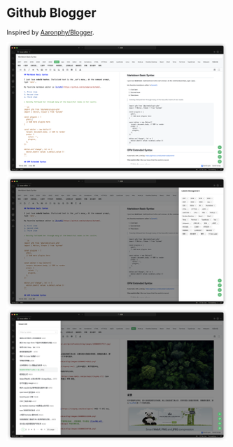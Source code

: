 # Github Blogger

Inspired by [Aaronphy/Blogger](https://github.com/Aaronphy/Blogger).

![](./images/screenshot-1.png)
![](./images/screenshot-2.png)
![](./images/screenshot-3.png)
